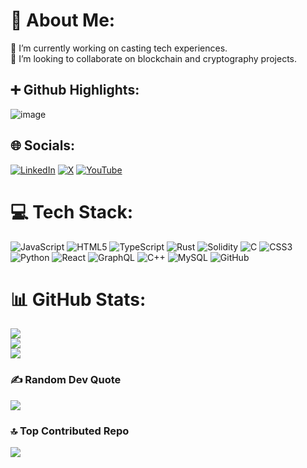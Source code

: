 # 💫 About Me:
🔭 I’m currently working on casting tech experiences.<br>👯 I’m looking to collaborate on blockchain and cryptography projects.

## ➕ Github Highlights:
![image](https://github.com/user-attachments/assets/09217c9f-4dc0-44e2-b3d6-cdd376d2c9b6)


## 🌐 Socials:
[![LinkedIn](https://img.shields.io/badge/LinkedIn-%230077B5.svg?logo=linkedin&logoColor=white)](https://www.linkedin.com/in/brijesh-agal/) [![X](https://img.shields.io/badge/X-black.svg?logo=X&logoColor=white)](https://x.com/brijeshagal) [![YouTube](https://img.shields.io/badge/YouTube-%23FF0000.svg?logo=YouTube&logoColor=white)](https://www.youtube.com/channel/UCmsnt-0msjIJPtRfWaYX77Q)

# 💻 Tech Stack:
![JavaScript](https://img.shields.io/badge/javascript-%23323330.svg?style=for-the-badge&logo=javascript&logoColor=%23F7DF1E) ![HTML5](https://img.shields.io/badge/html5-%23E34F26.svg?style=for-the-badge&logo=html5&logoColor=white) ![TypeScript](https://img.shields.io/badge/typescript-%23007ACC.svg?style=for-the-badge&logo=typescript&logoColor=white) ![Rust](https://img.shields.io/badge/rust-%23000000.svg?style=for-the-badge&logo=rust&logoColor=white) ![Solidity](https://img.shields.io/badge/Solidity-%23363636.svg?style=for-the-badge&logo=solidity&logoColor=white) ![C](https://img.shields.io/badge/c-%2300599C.svg?style=for-the-badge&logo=c&logoColor=white) ![CSS3](https://img.shields.io/badge/css3-%231572B6.svg?style=for-the-badge&logo=css3&logoColor=white) ![Python](https://img.shields.io/badge/python-3670A0?style=for-the-badge&logo=python&logoColor=ffdd54) ![React](https://img.shields.io/badge/react-%2320232a.svg?style=for-the-badge&logo=react&logoColor=%2361DAFB) ![GraphQL](https://img.shields.io/badge/-GraphQL-E10098?style=for-the-badge&logo=graphql&logoColor=white) ![C++](https://img.shields.io/badge/c++-%2300599C.svg?style=for-the-badge&logo=c%2B%2B&logoColor=white) ![MySQL](https://img.shields.io/badge/mysql-4479A1.svg?style=for-the-badge&logo=mysql&logoColor=white) ![GitHub](https://img.shields.io/badge/github-%23121011.svg?style=for-the-badge&logo=github&logoColor=white)
# 📊 GitHub Stats:
![](https://github-readme-stats.vercel.app/api?username=brijeshagal&theme=dark&hide_border=false&include_all_commits=true&count_private=true)<br/>
![](https://github-readme-streak-stats.herokuapp.com/?user=brijeshagal&theme=dark&hide_border=false)<br/>
![](https://github-readme-stats.vercel.app/api/top-langs/?username=brijeshagal&theme=dark&hide_border=false&include_all_commits=true&count_private=true&layout=compact)

### ✍️ Random Dev Quote
![](https://quotes-github-readme.vercel.app/api?type=horizontal&theme=radical)

### 🔝 Top Contributed Repo
![](https://github-contributor-stats.vercel.app/api?username=brijeshagal&limit=5&theme=dark&combine_all_yearly_contributions=true)
